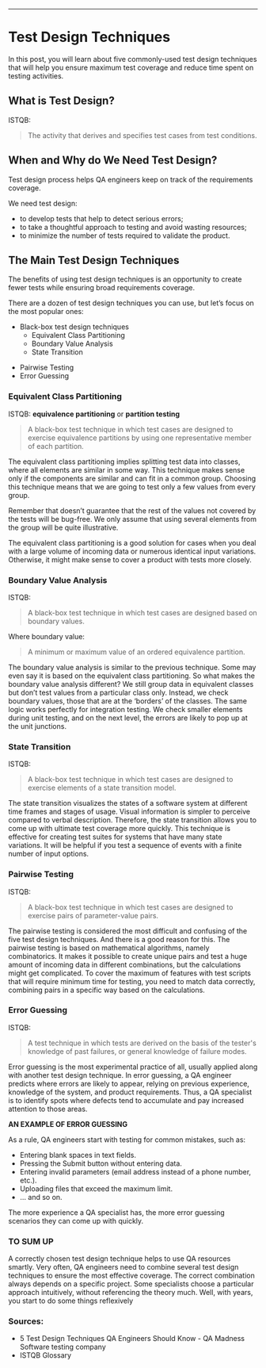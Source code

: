 ---
# Test Design Techniques

In this post, you will learn about five commonly-used test design techniques
that will help you ensure maximum test coverage and reduce time spent on 
testing activities.

## What is Test Design?

ISTQB:

> The activity that derives and specifies test cases from test conditions.

## When and Why do We Need Test Design?

Test design process helps QA engineers keep on track of the requirements coverage.

We need test design: 
- to develop tests that help to detect serious errors; 
- to take a thoughtful approach to testing and avoid wasting resources; 
- to minimize the number of tests required to validate the product.

## The Main Test Design Techniques

The benefits of using test design techniques is an opportunity to create 
fewer tests while ensuring broad requirements coverage. 

There are a dozen of test design techniques you can use, but let’s focus
 on the most popular ones:

- Black-box test design techniques
  + Equivalent Class Partitioning
  + Boundary Value Analysis
  + State Transition
+ Pairwise Testing
+ Error Guessing

### Equivalent Class Partitioning

ISTQB: **equivalence partitioning** or **partition testing**

> A black-box test technique in which test cases are designed to exercise
 equivalence partitions by using one representative member of each partition.

The equivalent class partitioning implies splitting test data into classes, 
where all elements are similar in some way. This technique makes sense 
only if the components are similar and can fit in a common group. Choosing 
this technique means that we are going to test only a few values from every 
group. 

Remember that doesn’t guarantee that the rest of the values not 
covered by the tests will be bug-free. We only assume that using several 
elements from the group will be quite illustrative. 

The equivalent class partitioning is a good solution for cases when you 
deal with a large volume of incoming data or numerous identical input 
variations. Otherwise, it might make sense to cover a product with tests 
more closely.


### Boundary Value Analysis

ISTQB:

> A black-box test technique in which test cases are designed based on 
boundary values.

Where boundary value: 

> A minimum or maximum value of an ordered equivalence partition.

The boundary value analysis is similar to the previous technique. Some 
may even say it is based on the equivalent class partitioning. So what 
makes the boundary value analysis different? We still group data in 
equivalent classes but don’t test values from a particular class only. 
Instead, we check boundary values, those that are at the ‘borders’ of 
the classes. The same logic works perfectly for integration testing. 
We check smaller elements during unit testing, and on the next level, 
the errors are likely to pop up at the unit junctions.

### State Transition

ISTQB:

> A black-box test technique in which test cases are designed to exercise
 elements of a state transition model.

The state transition visualizes the states of a software system at 
different time frames and stages of usage. Visual information is simpler 
to perceive compared to verbal description. Therefore, the state 
transition allows you to come up with ultimate test coverage more 
quickly. This technique is effective for creating test suites for 
systems that have many state variations. It will be helpful if you test 
a sequence of events with a finite number of input options.

### Pairwise Testing

ISTQB:

> A black-box test technique in which test cases are designed to exercise
pairs of parameter-value pairs.

The pairwise testing is considered the most difficult and confusing of 
the five test design techniques. And there is a good reason for this. 
The pairwise testing is based on mathematical algorithms, namely 
combinatorics. It makes it possible to create unique pairs and test a 
huge amount of incoming data in different combinations, but the 
calculations might get complicated. To cover the maximum of features 
with test scripts that will require minimum time for testing, you need 
to match data correctly, combining pairs in a specific way based on the 
calculations.


### Error Guessing

ISTQB:

> A test technique in which tests are derived on the basis of the tester's 
knowledge of past failures, or general knowledge of failure modes.

Error guessing is the most experimental practice of all, usually applied 
along with another test design technique. In error guessing, a QA 
engineer predicts where errors are likely to appear, relying on previous 
experience, knowledge of the system, and product requirements. Thus, a 
QA specialist is to identify spots where defects tend to accumulate and 
pay increased attention to those areas.

**AN EXAMPLE OF ERROR GUESSING** 

As a rule, QA engineers start with testing for common mistakes, such as: 

- Entering blank spaces in text fields. 
- Pressing the Submit button without entering data. 
- Entering invalid parameters (email address instead of a phone number, etc.). 
- Uploading files that exceed the maximum limit. 
- … and so on. 

The more experience a QA specialist has, the more error guessing scenarios 
they can come up with quickly.

### TO SUM UP 

A correctly chosen test design technique helps to use QA 
resources smartly. Very often, QA engineers need to combine several test 
design techniques to ensure the most effective coverage. The correct 
combination always depends on a specific project. Some specialists 
choose a particular approach intuitively, without referencing the theory
 much. Well, with years, you start to do some things reflexively

### Sources: 

- 5 Test Design Techniques QA Engineers Should Know - QA Madness 
Software testing company
- ISTQB Glossary
